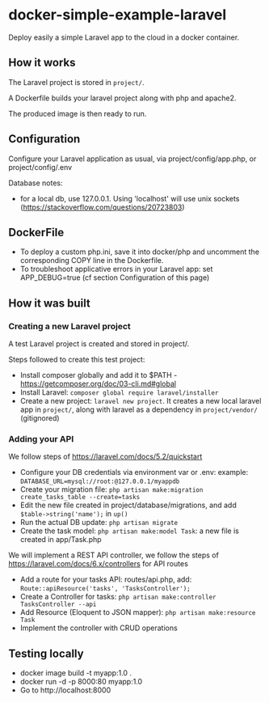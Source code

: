 # docker-simple-example-laravel

Deploy easily a simple Laravel app to the cloud in a docker container.

## How it works

The Laravel project is stored in `project/`.

A Dockerfile builds your laravel project along with php and apache2.

The produced image is then ready to run.

## Configuration

Configure your Laravel application as usual, via project/config/app.php, or project/config/.env

Database notes:

- for a local db, use 127.0.0.1. Using 'localhost' will use unix sockets (https://stackoverflow.com/questions/20723803)

## DockerFile

* To deploy a custom php.ini, save it into docker/php and uncomment the corresponding COPY line in the Dockerfile.
* To troubleshoot applicative errors in your Laravel app: set APP_DEBUG=true (cf section Configuration of this page)

## How it was built

### Creating a new Laravel project

A test Laravel project is created and stored in project/.

Steps followed to create this test project:

- Install composer globally and add it to \$PATH - https://getcomposer.org/doc/03-cli.md#global
- Install Laravel: `composer global require laravel/installer`
- Create a new project: `laravel new project`. It creates a new local laravel app in `project/`, along with laravel as a dependency in `project/vendor/` (gitignored)

### Adding your API 

We follow steps of https://laravel.com/docs/5.2/quickstart

- Configure your DB credentials via environment var or .env: example: `DATABASE_URL=mysql://root:@127.0.0.1/myappdb`
- Create your migration file: `php artisan make:migration create_tasks_table --create=tasks`
- Edit the new file created in project/database/migrations, and add `$table->string('name');` in `up()`
- Run the actual DB update: `php artisan migrate`
- Create the task model: `php artisan make:model Task`: a new file is created in app/Task.php

We will implement a REST API controller, we follow the steps of https://laravel.com/docs/6.x/controllers for API routes

- Add a route for your tasks API: routes/api.php, add: `Route::apiResource('tasks', 'TasksController');`
- Create a Controller for tasks: `php artisan make:controller TasksController --api`
- Add Resource (Eloquent to JSON mapper): `php artisan make:resource Task`
- Implement the controller with CRUD operations

## Testing locally

- docker image build -t myapp:1.0 .
- docker run -d -p 8000:80 myapp:1.0
- Go to http://localhost:8000
